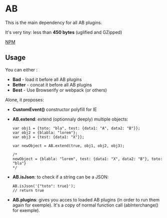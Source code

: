 # AB

This is the main dependency for all AB plugins.

It's very tiny: less than **450 bytes** (uglified and GZipped)

[NPM](https://www.npmjs.com/package/another-brick)

## Usage

You can either :

- **Bad** -  load it before all AB plugins
- **Better** - concat it before all AB plugins
- **Best** - Use Browserify or webpack (or others)

Alone, it proposes:
- **CustomEvent()** constructor polyfill for IE
- **AB.extend**: extend (optionnaly deeply) multiple objects:

  ```
  var obj1 = {toto: "bla", test: {data1: "A", data2: "B"}};
  var obj2 = {blabla: "lorem"};
  var obj3 = {test: {data1: "X"}};

  var newObject = AB.extend(true, obj1, obj2, obj3);

  /*
  newObject = {blabla: "lorem", test: {data1: "X", data2: "B"}, toto: "bla"}
  */
  ```
- **AB.isJson**: to check if a string can be a JSON:
  ```
  AB.isJson('{"toto": true}');
  // return true
  ```
- **AB.plugins**: gives you acces to loaded AB plugins (in order to run them again for exemple). It's a copy of normal function call (abInterchange() for exemple).